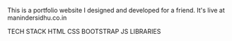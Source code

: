 This is a portfolio website I designed and developed for a friend.
It's live at manindersidhu.co.in 

TECH STACK
HTML 
CSS
BOOTSTRAP
JS LIBRARIES
